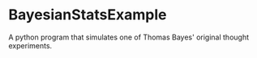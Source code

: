 # BayesianStatsExample
A python program that simulates one of Thomas Bayes' original thought experiments.
